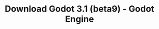 ---
# Generated by /tools/generators/src/download_archive_generator !!! do not edit by hand !!!
title: 'Download Godot 3.1 (beta9) - Godot Engine'
type: 'download/archive'
name: '3.1'
flavor: 'beta9'
release_date: '2019-02-28T03:00:00-00:00'
release_notes: 'article/dev-snapshot-godot-3-1-beta-9/'
primaryPlatforms:
  - 'android.apk'
  - 'linux.64'
  - 'macos.universal'
  - 'windows.64'
  - 'linux_server.headless.64'
  - 'web'
  - 'templates'
links:
  android.apk:
    name: 'android.apk'
    title: 'Android'
    caption: 'Universal APK (ARM64 + ARMv7 + x86_64 + x86)'
    tags:
      - 'APK download'
      - 'ARM64/v7'
      - 'x86 (64 & 32 bit)'
    hosts:
      github_builds:
        regular: 'https://github.com/godotengine/godot-builds/releases/download/3.1-beta9/Godot_v3.1-beta9_android_editor.apk'
        mono: '#'
      github:
        regular: 'https://github.com/godotengine/godot/releases/download/3.1-beta9/Godot_v3.1-beta9_android_editor.apk'
        mono: '#'
  linux.64:
    name: 'linux.64'
    title: 'Linux'
    caption: 'Standard (x86_64)'
    tags:
      - '64 bit'
    hosts:
      github_builds:
        regular: 'https://github.com/godotengine/godot-builds/releases/download/3.1-beta9/Godot_v3.1-beta9_x11.64.zip'
        mono: 'https://github.com/godotengine/godot-builds/releases/download/3.1-beta9/Godot_v3.1-beta9_mono_x11_64.zip'
      github:
        regular: 'https://github.com/godotengine/godot/releases/download/3.1-beta9/Godot_v3.1-beta9_x11.64.zip'
        mono: 'https://github.com/godotengine/godot/releases/download/3.1-beta9/Godot_v3.1-beta9_mono_x11_64.zip'
  macos.universal:
    name: 'macos.universal'
    title: 'macOS'
    caption: 'Universal (x86_64 + Apple Silicon)'
    tags:
      - 'Intel/Apple Silicon'
      - '64 bit'
    hosts:
      github_builds:
        regular: 'https://github.com/godotengine/godot-builds/releases/download/3.1-beta9/Godot_v3.1-beta9_osx.universal.zip'
        mono: 'https://github.com/godotengine/godot-builds/releases/download/3.1-beta9/Godot_v3.1-beta9_mono_osx.universal.zip'
      github:
        regular: 'https://github.com/godotengine/godot/releases/download/3.1-beta9/Godot_v3.1-beta9_osx.universal.zip'
        mono: 'https://github.com/godotengine/godot/releases/download/3.1-beta9/Godot_v3.1-beta9_mono_osx.universal.zip'
  windows.64:
    name: 'windows.64'
    title: 'Windows'
    caption: 'Standard (x86_64)'
    tags:
      - '64 bit'
    hosts:
      github_builds:
        regular: 'https://github.com/godotengine/godot-builds/releases/download/3.1-beta9/Godot_v3.1-beta9_win64.exe.zip'
        mono: 'https://github.com/godotengine/godot-builds/releases/download/3.1-beta9/Godot_v3.1-beta9_mono_win64.zip'
      github:
        regular: 'https://github.com/godotengine/godot/releases/download/3.1-beta9/Godot_v3.1-beta9_win64.exe.zip'
        mono: 'https://github.com/godotengine/godot/releases/download/3.1-beta9/Godot_v3.1-beta9_mono_win64.zip'
  linux_server.headless.64:
    name: 'linux_server.headless.64'
    title: 'Linux Server'
    caption: 'Headless (x86_64)'
    tags:
      - '64 bit'
      - 'Headless'
    hosts:
      github_builds:
        regular: 'https://github.com/godotengine/godot-builds/releases/download/3.1-beta9/Godot_v3.1-beta9_linux_headless.64.zip'
        mono: 'https://github.com/godotengine/godot-builds/releases/download/3.1-beta9/Godot_v3.1-beta9_mono_linux_headless_64.zip'
      github:
        regular: 'https://github.com/godotengine/godot/releases/download/3.1-beta9/Godot_v3.1-beta9_linux_headless.64.zip'
        mono: 'https://github.com/godotengine/godot/releases/download/3.1-beta9/Godot_v3.1-beta9_mono_linux_headless_64.zip'
  web:
    name: 'web'
    title: 'Web editor'
    caption: ''
    tags:
      - 'Self-hosted'
      - 'Cross-platform'
    hosts:
      github_builds:
        regular: 'https://github.com/godotengine/godot-builds/releases/download/3.1-beta9/Godot_v3.1-beta9_web_editor.zip'
        mono: '#'
      github:
        regular: 'https://github.com/godotengine/godot/releases/download/3.1-beta9/Godot_v3.1-beta9_web_editor.zip'
        mono: '#'
  linux.32:
    name: 'linux.32'
    title: 'Linux'
    caption: 'Standard (x86)'
    tags:
      - '32 bit'
    hosts:
      github_builds:
        regular: 'https://github.com/godotengine/godot-builds/releases/download/3.1-beta9/Godot_v3.1-beta9_x11.32.zip'
        mono: 'https://github.com/godotengine/godot-builds/releases/download/3.1-beta9/Godot_v3.1-beta9_mono_x11_32.zip'
      github:
        regular: 'https://github.com/godotengine/godot/releases/download/3.1-beta9/Godot_v3.1-beta9_x11.32.zip'
        mono: 'https://github.com/godotengine/godot/releases/download/3.1-beta9/Godot_v3.1-beta9_mono_x11_32.zip'
  windows.32:
    name: 'windows.32'
    title: 'Windows'
    caption: 'Standard (x86)'
    tags:
      - '32 bit'
    hosts:
      github_builds:
        regular: 'https://github.com/godotengine/godot-builds/releases/download/3.1-beta9/Godot_v3.1-beta9_win32.exe.zip'
        mono: 'https://github.com/godotengine/godot-builds/releases/download/3.1-beta9/Godot_v3.1-beta9_mono_win32.zip'
      github:
        regular: 'https://github.com/godotengine/godot/releases/download/3.1-beta9/Godot_v3.1-beta9_win32.exe.zip'
        mono: 'https://github.com/godotengine/godot/releases/download/3.1-beta9/Godot_v3.1-beta9_mono_win32.zip'
  linux_server.64:
    name: 'linux_server.64'
    title: 'Linux Server'
    caption: 'Standard (x86_64)'
    tags:
      - '64 bit'
    hosts:
      github_builds:
        regular: 'https://github.com/godotengine/godot-builds/releases/download/3.1-beta9/Godot_v3.1-beta9_linux_server.64.zip'
        mono: 'https://github.com/godotengine/godot-builds/releases/download/3.1-beta9/Godot_v3.1-beta9_mono_linux_server_64.zip'
      github:
        regular: 'https://github.com/godotengine/godot/releases/download/3.1-beta9/Godot_v3.1-beta9_linux_server.64.zip'
        mono: 'https://github.com/godotengine/godot/releases/download/3.1-beta9/Godot_v3.1-beta9_mono_linux_server_64.zip'
  aar_library:
    name: 'aar_library'
    title: 'AAR library'
    caption: ''
    tags:
      - 'Android plugins'
      - 'Java'
      - 'Kotlin'
    hosts:
      github_builds:
        regular: 'https://github.com/godotengine/godot-builds/releases/download/3.1-beta9/godot-lib.3.1.beta9.release.aar'
        mono: 'https://github.com/godotengine/godot-builds/releases/download/3.1-beta9/godot-lib.3.1.beta9.mono.release.aar'
      github:
        regular: 'https://github.com/godotengine/godot/releases/download/3.1-beta9/godot-lib.3.1.beta9.release.aar'
        mono: 'https://github.com/godotengine/godot/releases/download/3.1-beta9/godot-lib.3.1.beta9.mono.release.aar'
  templates:
    name: 'templates'
    title: 'Export templates'
    caption: ''
    tags:
      - 'Used to export your games to all supported platforms'
    hosts:
      github_builds:
        regular: 'https://github.com/godotengine/godot-builds/releases/download/3.1-beta9/Godot_v3.1-beta9_export_templates.tpz'
        mono: 'https://github.com/godotengine/godot-builds/releases/download/3.1-beta9/Godot_v3.1-beta9_mono_export_templates.tpz'
      github:
        regular: 'https://github.com/godotengine/godot/releases/download/3.1-beta9/Godot_v3.1-beta9_export_templates.tpz'
        mono: 'https://github.com/godotengine/godot/releases/download/3.1-beta9/Godot_v3.1-beta9_mono_export_templates.tpz'
---